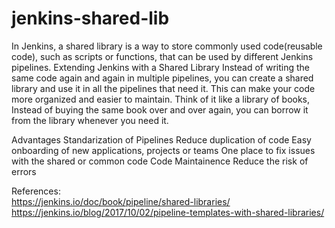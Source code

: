 # jenkins-shared-lib


In Jenkins, a shared library is a way to store commonly used code(reusable code), such as scripts or functions, that can be used by different Jenkins pipelines.
Extending Jenkins with a Shared Library 
Instead of writing the same code again and again in multiple pipelines, you can create a shared library and use it in all the pipelines that need it. This can make your code more organized and easier to maintain.
Think of it like a library of books, Instead of buying the same book over and over again, you can borrow it from the library whenever you need it.

Advantages
Standarization of Pipelines
Reduce duplication of code
Easy onboarding of new applications, projects or teams
One place to fix issues with the shared or common code
Code Maintainence
Reduce the risk of errors


References:  
https://jenkins.io/doc/book/pipeline/shared-libraries/ 
https://jenkins.io/blog/2017/10/02/pipeline-templates-with-shared-libraries/

